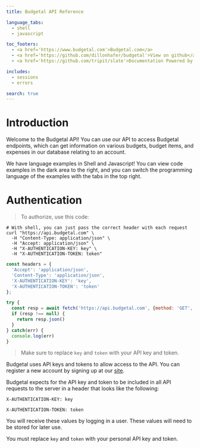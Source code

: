 ```yaml
---
title: Budgetal API Reference

language_tabs:
  - shell
  - javascript

toc_footers:
  - <a href='https://www.budgetal.com'>Budgetal.com</a>
  - <a href='https://github.com/dillonhafer/budgetal'>View on github</a>
  - <a href='https://github.com/tripit/slate'>Documentation Powered by Slate</a>

includes:
  - sessions
  - errors

search: true
---
```


# Introduction

Welcome to the Budgetal API! You can use our API to access Budgetal endpoints, which can get information on various budgets, budget items, and expenses in our database relating to an account.

We have language examples in Shell and Javascript! You can view code examples in the dark area to the right, and you can switch the programming language of the examples with the tabs in the top right.

# Authentication

> To authorize, use this code:

```shell
# With shell, you can just pass the correct header with each request
curl "https://api.budgetal.com" \
  -H "Content-Type: application/json" \
  -H "Accept: application/json" \
  -H "X-AUTHENTICATION-KEY: key" \
  -H "X-AUTHENTICATION-TOKEN: token"
```

```javascript
const headers = {
  'Accept': 'application/json',
  'Content-Type': 'application/json',
  'X-AUTHENTICATION-KEY': 'key',
  'X-AUTHENTICATION-TOKEN': 'token'
};

try {
  const resp = await fetch('https://api.budgetal.com', {method: 'GET', headers})
  if (resp !== null) {
    return resp.json()
  }
} catch(err) {
  console.log(err)
}
```

> Make sure to replace `key` and `token` with your API key and token.

Budgetal uses API keys and tokens to allow access to the API. You can register a new account by signing up at our [site](https://www.budgetal.com).

Budgetal expects for the API key and token to be included in all API requests to the server in a header that looks like the following:

`X-AUTHENTICATION-KEY: key`

`X-AUTHENTICATION-TOKEN: token`

You will receive these values by logging in a user. These values will need to be stored for later use.

<aside class="notice">
You must replace <code>key</code> and <code>token</code> with your personal API key and token.
</aside>
